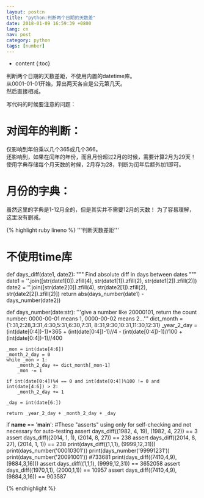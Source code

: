 ```yaml
---
layout: postcn
title: "python:判断两个日期的天数差"
date: 2018-01-09 16:59:39 +0800
lang: cn
nav: post
category: python
tags: [number]
---
```


* content
{:toc}

判断两个日期的天数差距，不使用内置的datetime库。  
从0001-01-01开始，算出两天各自是公元第几天。  
然后直接相减。
<!-- more -->
写代码的时候要注意的问题：  
# 对闰年的判断：
仅影响到年份乘以几个365或几个366。  
还影响到，如果在闰年的年份，而且月份超过2月的时候，需要计算2月为29天！  
使用字典存储每个月天数的时候，2月存为28，判断为闰年后额外加1即可。  

# 月份的字典：
虽然这里的字典是1-12月全的，但是其实并不需要12月的天数！
为了容易理解，这里没有删减。

{% highlight ruby lineno %}
'''判断天数差距'''
# 不使用time库

def days_diff(date1, date2):
    """
        Find absolute diff in days between dates
    """
    date1 = ''.join([str(date1[0]).zfill(4), str(date1[1]).zfill(2), str(date1[2]).zfill(2)])
    date2 = ''.join([str(date2[0]).zfill(4), str(date2[1]).zfill(2), str(date2[2]).zfill(2)])
    return abs(days_number(date1) - days_number(date2))

def days_number(date:str):
    '''give a number like 20000101, return the count number:
    0000-00-01 means 1, 0000-00-02 means 2...'''
    dict_month = {1:31,2:28,3:31,4:30,5:31,6:30,7:31,
                  8:31,9:30,10:31,11:30,12:31}
    _year_2_day = (int(date[0:4])-1)*365 + (int(date[0:4])-1)//4 - (int(date[0:4])-1)//100 + (int(date[0:4])-1)//400

    _mon = int(date[4:6])
    _month_2_day = 0
    while _mon > 1:
        _month_2_day += dict_month[_mon-1]
        _mon -= 1

    if int(date[0:4])%4 == 0 and int(date[0:4])%100 != 0 and int(date[4:6]) > 2:
        _month_2_day += 1

    _day = int(date[6:])

    return _year_2_day + _month_2_day + _day

if __name__ == '__main__':
    #These "asserts" using only for self-checking and not necessary for auto-testing
    assert days_diff((1982, 4, 19), (1982, 4, 22)) == 3
    assert days_diff((2014, 1, 1), (2014, 8, 27)) == 238
    assert days_diff((2014, 8, 27), (2014, 1, 1)) == 238
    print(days_diff((1,1,1), (9999,12,31)))
    print(days_number('00010301'))
    print(days_number('99991231'))
    print(days_number('20091001'))  #733681
    print(days_diff((7410,4,9), (9884,3,16)))
    assert days_diff((1,1,1), (9999,12,31)) == 3652058
    assert days_diff((1970,1,1), (2000,1,1)) == 10957
    assert days_diff((7410,4,9), (9884,3,16)) == 903587

{% endhighlight %}